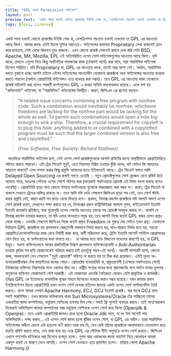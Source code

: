 ```yaml
---
title: "GPL বনাম Permissive লাইসেন্স"
layout: post
preview_text: 'একটা সময় যখনই কোনো প্রজেক্টের উইকি পেজ বা, ডেসক্রিপশন পড়তাম তখনই দেখতাম তা GPL এর আওতায় আছে কিনা। আমার কাছে এটাই ছিলো মুক্তির আর্চওয়ে।'
tags: [Foss, License]
---
```


একটা সময় যখনই কোনো প্রজেক্টের উইকি পেজ বা, ডেসক্রিপশন পড়তাম তখনই দেখতাম তা GPL এর আওতায় আছে কিনা। আমার কাছে এটাই ছিলো মুক্তির আর্চওয়ে। লাইসেন্সের জায়গায় Proprietary লেখা থাকলেই প্ল্যান করে রাখতাম, সেটা থেকে কিভাবে দূরে থাকবো। এখন কোনো প্রজেক্ট দেখলেই প্রথমে চেক করি সেটা BSD, Apache, Mit, Mozilla, EPL এই অতিপরিচিত ওপেন সোর্স লাইসেন্সগুলোর আওতায় আছে কিনা। যদি থাকে, তাহলে এগুলো নিয়ে কিছু অর্থনৈতিক লাভজনক কাজ (টেকসই অর্থে) করা যাবে, যারা পারমিসিভ লাইসেন্স হিসেবে পরিচিত। 
যদি Proprietary বা, GPL এর আওতায় থাকে, তবেই আর আশা নেই। অর্থ্যাৎ, পারমিসিভ বলতে বুঝানো হচ্ছে আপনি চাইলে এইসব লাইসেন্সের আওতাধীন যেকোনো প্রজেক্টকে অন্য লাইসেন্সের আওতায় ব্যবহার করতে পারবেন (অর্থ্যাৎ প্রোপ্রাইটরি লাইসেন্সও এতে ব্যবহার করা সম্ভব)। তবে GPL এর আওতায় থাকা যেকোনো প্রজেক্ট মডিফাই করা হলেও পরবর্তী ভার্শনগুলোও GPL এ রাখার আইনি বাধ্যবাধকতা রয়েছে। একে বলা হয় "কপিলেফট" লাইসেন্স; যা "পারমিসিভ" লাইসেন্সের বিপরীত। কারণ, জিপিএল এর প্রণেতা ভাবেন- 

> "A related issue concerns combining a free program with nonfree code. Such a combination would inevitably be nonfree; whichever freedoms are lacking for the nonfree part would be lacking for the whole as well. To permit such combinations would open a hole big enough to sink a ship. Therefore, a crucial requirement for copyleft is to plug this hole: anything added to or combined with a copylefted program must be such that the larger combined version is also free and copylefted."

> <cite>(Free Software, Free Society: Richard Stallman)</cite>

&nbsp;
অন্যদিকে পারমিসিভ লাইসেন্স হলে, সেই ওপেন সোর্স প্রজেক্টগুলোকে আপনি প্রফিটের জন্যে অস্থায়ীভাবে প্রোপ্রাইটারিতে পরিণত করতে পারবেন। এটা ট্রেড সিক্রেট শুধুই, এতে নিরাপত্তা বিঘ্নিত হওয়ার ঝুঁকি থাকে, বাট সেটাও কি আমাদের আড়ালে থাকবে? এসব শনাক্ত করার কিছু প্রযুক্তি আমাদের হাতে ইতিমধ্যেই আছে। ট্রেড সিক্রেট বলতে আমি Delayed Open Sourcing এর কথাই বলতে চেয়েছি । নতুন প্রোডাক্টগুলোর সোর্স ক্লোজড রেখে প্রফিট উঠে আসতে পারে, অতঃপর সেটাকে ওপেন সোর্সে পরিণত করা (কয়েকটা সফটওয়্যার প্রোডাক্ট এই নিয়ম ফলো করছে বলেও দেখেছি)। প্রোপ্রাইটরি ছাড়া অন্য কোনো উপায়ে সফটওয়্যার গুলোকে বাজারজাত করা সম্ভব না। কারণ, ট্রেড সিক্রেট না থাকলে সেখানে ট্রেডের অস্তিত্ব থাকছে না। তবে আমি যদি দেখি শেষমেশ জিপিএল ছাড়া পথ নেই, তবে সোর্স স্টাডি করার প্রস্তুতি নেই, কারণ জানি সব স্ক্র্যাচ থেকে লিখতে হবে। 
প্রথমত, লিনাক্স কার্নেল প্রজেক্টকে যদি আপনি আদর্শ ওপেন সোর্স প্রজেক্ট ধরেন, সেখানেও লক্ষ্য করতে হয় যে, লিনাক্সের প্রধান কন্ট্রিবিউটররা আসলে গুগল, মাইক্রোসফট ইত্যাদি ইত্যাদি কয়েকটা প্রতিষ্ঠান, যারা পুরোপুরি ওপেন সোর্সের আওতায় তাদের সব প্রোডাক্ট অবমুক্ত করছে না। আপনি যে লিনাক্স কার্নেল ব্যবহার করছেন, তা যদি এদের দানধ্যানে সমৃদ্ধ হয়, তবে আপনি নিজে কতটা GPL বান্ধব তেমন প্রশ্নও থেকে যাচ্ছে। এমনকি শেষমেশ জিপিএল নিজে কতটা প্রকৃত Freedom কে গুরুত্ব দেয় সেটাও তখন প্রশ্ন। যেকোনো সিরিয়াস GPL প্রজেক্টকে হয় প্রবলভাবে স্বেচ্ছাসেবী অবদানে নির্ভর করতে হয়, দান-খয়রাত নির্ভর হতে হয়, নয়তো প্রোগ্রামিং/ডেভোলাপিংয়ের কাজ রেখে নির্বাহী কাজ করে, কর্মী পরিচালনা করে, ট্রেনিং ইত্যাদি সাপোর্ট সার্ভিসে প্রোগ্রামারের যোগ দিতে হয়, বা অর্থসংস্থানের কথা ভাবতে হয়। 
&nbsp;
যা আমার মতে ব্যাড বিজনেস মডেলের কারণেই হয়, যা GPL উদ্ভূত। অবশ্য ব্যক্তিগতভাবে আমার রাজনৈতিক বিশ্বাস প্রবলভাবে ব্যক্তিস্বাতন্ত্র্যবাদী ও Anti-Authoritarian হওয়ায় কৃত্রিম সব ছড়ি ঘোরানোকেই পরিহার করতে চাই (যতটুকু সম্ভব-এই অর্থে)। পরবর্তী ব্যাপারটি হলো, কোনো কাজ, অবদানকেই যেন শেষমেশ "শুধুই প্রোডাক্টে" পরিণত না করতে হয় তা ঠিক করা প্রয়োজন। এটাই মূলত অ-ব্যবহারকারীবান্ধব টেক জায়ান্টদের জন্মের গোড়া। প্রোডাক্টের ব্যবহারবিধি বা, প্রস্তুতপ্রণালী (এক্ষেত্রে সফটওয়্যার সোর্স) ইউজারের ব্যক্তিগত নিরাপত্তার পথে একমাত্র বাঁধা নয়। রাষ্ট্রীয় সংস্থার ভয়ের জন্য সৃজনকর্মের পথে আইন মানার তুলনায় মানুষদের ব্যক্তিগত বোঝাপড়াই বেশি দরকারী। 
এই বোঝাপড়া এমনকি নৈতিকতা থেকেও বেশি প্রাকৃতিক ও কার্যকরী। {বিঃদ্রঃ GPL কে ইতোমধ্যে ব্যবসায়িক যুদ্ধের মাধ্যম হিসেবেও ব্যবহার করাও সম্ভব হয়েছে। যখন জাভার প্রধান ইমপ্লিমেন্টেশন ছিলো প্রোপ্রাইটারি তখন ওপেন সোর্স ডেভরা চাইলেন জাভার একটা ওপেন সোর্স অল্টারনেটিভ তৈরি করতে। ফলে আমরা পেলাম Apache Harmony, ECJ, GCJ ইত্যাদি প্রজেক্ট। যার মাঝে GCJ বাদে সবাই পারমিসিভ। তখন জাভার মালিকানায় থাকা Sun Microsystems/Oracle টের পাচ্ছিলো তাদের একচেটিয়া জাভা কম্পাইলার, ভার্চুয়াল মেশিনের ব্যবসার দিন শেষ। সবাই ফ্রি গুলোই ব্যবহার করবে।  তাই সান/অরাকল নিজেরাই অফিসিয়াল জাভার কম্পাইলার আর ভার্চুয়াল মেশিনকে ওপেন সোর্স করে দিলো (Openjdk & Openjre)। 
তবে একটা প্রোপ্রাইটরি জাভাও রাখা হলো Oracle Jdk নামে, যা লং টার্ম সাপোর্ট পায় অফিসিয়ালি। লক্ষ্য করুন… এই ওপেন সোর্স জাভা হলো ঝুঁকির ওপেন সোর্স, যা GPL এর অধীন। তারা পারমিসিভ লাইসেন্সের অধীনে কেনো এটা ছাড়লো না? কারণ তারা চায় নি, যেন কেউ তাঁদের প্রজেক্টকে আলাদাভাবে ডেভোলাপ করে বাড়তি প্রফিট করতে পারে, যেন তারা বাধ্য হয় একে GPL এর মৌলিক নীতি অনুসারে ওপেন সোর্স রাখতে। জিপিএল এখানে পণ্যসর্বস্ব বাণিজ্যের অস্ত্র হিসেবে ব্যবহৃত হলো। গুগল আর ওরাকলের জাভা প্যাটেন্ট নিয়ে কোলাহল আমরা একযুগ ধরেই যে কারণে দেখে আসছি।  ওপেন সোর্স ডেভরাও এতে প্রভাবিত হলেন। হারিয়ে গেলো Apache Harmony.)}
